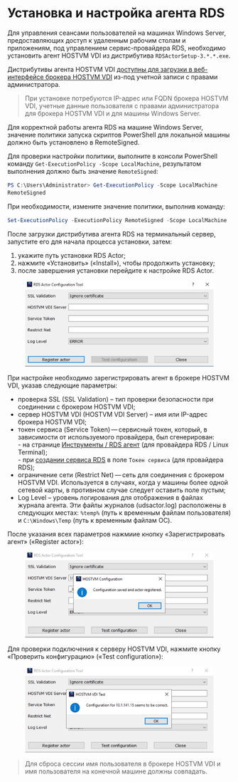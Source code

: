 # Установка и настройка агента RDS

Для управления сеансами пользователей на машинах Windows Server, предоставляющих доступ к удаленным рабочим столам и приложениям, под управлением сервис-провайдера RDS, необходимо установить агент HOSTVM VDI из дистрибутива `RDSActorSetup-3.*.*.exe`.

Дистрибутивы агента HOSTVM VDI [доступны для загрузки в веб-интерфейсе брокера HOSTVM VDI](./) из-под учетной записи с правами администратора.

> При установке потребуются IP-адрес или FQDN брокера HOSTVM VDI, учетные данные пользователя с правами администратора для брокера HOSTVM VDI и для машины Windows Server.

Для корректной работы агента RDS на машине Windows Server, значение политики запуска скриптов PowerShell для локальной машины должно быть установлено в RemoteSigned.

Для проверки настройки политики, выполните в консоли PowerShell команду `Get-ExecutionPolicy -Scope LocalMachine`, результатом выполнения должно быть значение `RemoteSigned`:

```powershell
PS C:\Users\Administrator> Get-ExecutionPolicy -Scope LocalMachine
RemoteSigned
```

При необходимости, измените значение политики, выполнив команду:

```powershell
Set-ExecutionPolicy -ExecutionPolicy RemoteSigned -Scope LocalMachine
```

После загрузки дистрибутива агента RDS на терминальный сервер, запустите его для начала процесса установки, затем:

1. укажите путь установки RDS Actor;
2. нажмите «Установить» («Install»), чтобы продолжить установку;
3. после завершения установки перейдите к настройке RDS Actor.

<figure><img src="../../../.gitbook/assets/rds-actor-1.png" alt=""><figcaption></figcaption></figure>

При настройке необходимо зарегистрировать агент в брокере HOSTVM VDI, указав следующие параметры:

* проверка SSL (SSL Validation) – тип проверки безопасности при соединении с брокером HOSTVM VDI;
* сервер HOSTVM VDI (HOSTVM VDI Server) – имя или IP-адрес брокера HOSTVM VDI;
* токен сервиса (Service Token) — сервисный токен, который, в зависимости от используемого провайдера, был сгенерирован:\
  \- на странице [Инструменты / RDS агент](../../hostvm-vdi-admin-guide/tools.md#rds-actor) (для провайдера RDS / Linux Terminal);\
  \- при [создании сервиса RDS](../../hostvm-vdi-admin-guide/service-providers/rds.md#rds-3.6-changes) в поле `Токен сервиса` (для провайдера RDS);
* ограничение сети (Restrict Net) — сеть для соединения с брокером HOSTVM VDI. Используется в случаях, когда у машины более одной сетевой карты, в противном случае следует оставить поле пустым;
* Log Level – уровень логирования для отображения в файлах журнала агента. Эти файлы журналов (udsactor.log) расположены в следующих местах: `%temp%` (путь к временным файлам пользователя) и `C:\Windows\Temp` (путь к временным файлам ОС).

После указания всех параметров нажмиие кнопку «Зарегистрировать агент» («Register actor»):

<figure><img src="../../../.gitbook/assets/rds-actor-3.png" alt=""><figcaption></figcaption></figure>

Для проверки подключения к серверу HOSTVM VDI, нажмите кнопку «Проверить конфигурацию» («Test configuration»):

<figure><img src="../../../.gitbook/assets/rds-actor-4.png" alt=""><figcaption></figcaption></figure>

> Для сброса сессии имя пользователя в брокере HOSTVM VDI и имя пользователя на конечной машине должны совпадать.

